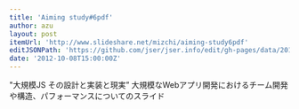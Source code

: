 ```yaml
---
title: 'Aiming study#6pdf'
author: azu
layout: post
itemUrl: 'http://www.slideshare.net/mizchi/aiming-study6pdf'
editJSONPath: 'https://github.com/jser/jser.info/edit/gh-pages/data/2012/10/index.json'
date: '2012-10-08T15:00:00Z'
---
```

"大規模JS その設計と実装と現実”
大規模なWebアプリ開発におけるチーム開発や構造、パフォーマンスについてのスライド
